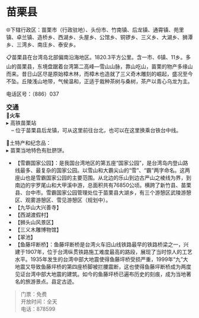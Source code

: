# 苗栗县  
🌐下辖行政区：苗栗市（行政驻地）、头份市、竹南镇、后龙镇、通霄镇、苑里镇、卓兰镇、造桥乡、西湖乡、头屋乡、公馆乡、铜锣乡、三义乡、大湖乡、狮潭乡、三湾乡、南庄乡、泰安乡。  

📋苗栗县在台湾岛北部偏南沿海地区。1820.3平方公里。含一市、6镇、11乡。多山的苗栗县，东境盘踞着台湾第二高峰—雪山山脉，靠山吃山，苗栗的物产多缘山而来。昔日山区尽是原始樟木林，而樟木也造就了三义奇木雕刻的崛起，盛况至今不坠。丘陵浅山地带，气候温和，正适于栽种茶树与桑树，茶产以青心乌龙为主。  

电话区号：（886）037  

<big>**交通**</big>  
🚈**火车**  
▸ 高铁苗栗站  
　– 位于苗栗县后龙镇，可从这里前往台北，也可以在这里换乘台铁台中线。  

🧊土特产和纪念品：  
▸ 苗栗当地特色有肚脐饼。  

* 【雪霸国家公园】：是我国台湾地区的第五座“国家公园”，是台湾岛内登山路线最多、最复杂的国家公园。以雪山和大霸尖山的“雪”、“霸”两字命名。这两座山也是雪霸国家公园的主要范围。从北边的乐山到边古严山之棱线为界，到南边的宇罗尾山和大甲溪中游，总面积共有76850公顷。横跨了新竹县、苗栗县、台中市。雪霸国家公园管理处位于苗栗县大湖乡，有三个游憩区武陵游憩区、观雾游憩区、雪见游憩区（规划中）。  
* 【九华山大兴善寺】  
* 【西湖渡假村】  
* 【狮头山风景区】  
* 【三义木雕博物馆】  
* 【翠池】  
* 【鱼藤坪断桥】：鱼藤坪断桥是台湾火车旧山线铁路最早的铁路桥梁之一，兴建于1907年，位于台湾纵贯铁路施工难度最高的路段，展现了当时惊人的工艺水平。1935年发生的台湾中部大地震使得鱼藤坪桥受损严重，1999年“九”大地震又导致鱼藤坪桥的第四座桥脚被拦腰震断，这也使得鱼藤坪断桥成为两度见证台湾中部大地震的建筑。如今的鱼藤坪桥已遍布历史的刻痕，成为当地著名的旅游景点。县定古迹。  
> 门票：免费  
> 开放时间：全天  
> 电话：878599  

